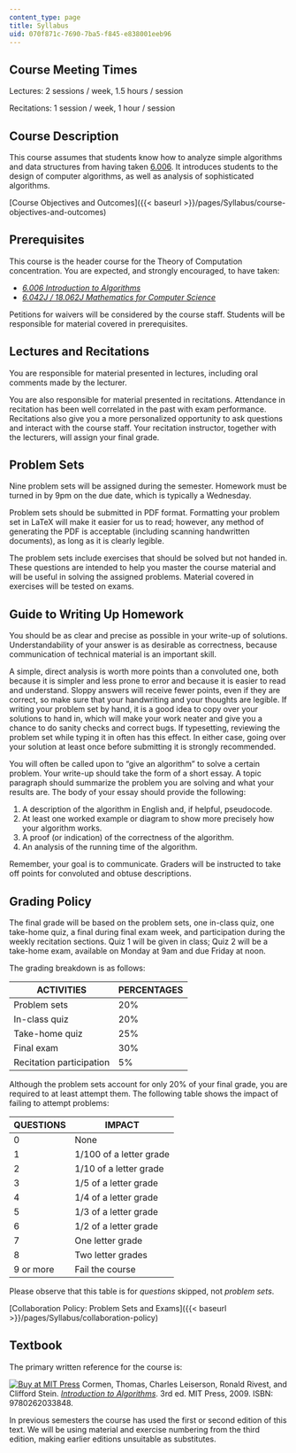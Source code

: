 ```yaml
---
content_type: page
title: Syllabus
uid: 070f871c-7690-7ba5-f845-e838001eeb96
---
```


Course Meeting Times
--------------------

Lectures: 2 sessions / week, 1.5 hours / session

Recitations: 1 session / week, 1 hour / session

Course Description
------------------

This course assumes that students know how to analyze simple algorithms and data structures from having taken [6.006](/courses/6-006-introduction-to-algorithms-fall-2011). It introduces students to the design of computer algorithms, as well as analysis of sophisticated algorithms.

[Course Objectives and Outcomes]({{< baseurl >}}/pages/Syllabus/course-objectives-and-outcomes)

Prerequisites
-------------

This course is the header course for the Theory of Computation concentration. You are expected, and strongly encouraged, to have taken:

*   _[6.006 Introduction to Algorithms](/courses/6-006-introduction-to-algorithms-fall-2011)_
*   _[6.042J / 18.062J Mathematics for Computer Science](/courses/6-042j-mathematics-for-computer-science-fall-2010)_

Petitions for waivers will be considered by the course staff. Students will be responsible for material covered in prerequisites.

Lectures and Recitations
------------------------

You are responsible for material presented in lectures, including oral comments made by the lecturer.

You are also responsible for material presented in recitations. Attendance in recitation has been well correlated in the past with exam performance. Recitations also give you a more personalized opportunity to ask questions and interact with the course staff. Your recitation instructor, together with the lecturers, will assign your final grade.

Problem Sets
------------

Nine problem sets will be assigned during the semester. Homework must be turned in by 9pm on the due date, which is typically a Wednesday.

Problem sets should be submitted in PDF format. Formatting your problem set in LaTeX will make it easier for us to read; however, any method of generating the PDF is acceptable (including scanning handwritten documents), as long as it is clearly legible.

The problem sets include exercises that should be solved but not handed in. These questions are intended to help you master the course material and will be useful in solving the assigned problems. Material covered in exercises will be tested on exams.

Guide to Writing Up Homework
----------------------------

You should be as clear and precise as possible in your write-up of solutions. Understandability of your answer is as desirable as correctness, because communication of technical material is an important skill.

A simple, direct analysis is worth more points than a convoluted one, both because it is simpler and less prone to error and because it is easier to read and understand. Sloppy answers will receive fewer points, even if they are correct, so make sure that your handwriting and your thoughts are legible. If writing your problem set by hand, it is a good idea to copy over your solutions to hand in, which will make your work neater and give you a chance to do sanity checks and correct bugs. If typesetting, reviewing the problem set while typing it in often has this effect. In either case, going over your solution at least once before submitting it is strongly recommended.

You will often be called upon to “give an algorithm” to solve a certain problem. Your write-up should take the form of a short essay. A topic paragraph should summarize the problem you are solving and what your results are. The body of your essay should provide the following:

1.  A description of the algorithm in English and, if helpful, pseudocode.
2.  At least one worked example or diagram to show more precisely how your algorithm works.
3.  A proof (or indication) of the correctness of the algorithm.
4.  An analysis of the running time of the algorithm.

Remember, your goal is to communicate. Graders will be instructed to take off points for convoluted and obtuse descriptions.

Grading Policy
--------------

The final grade will be based on the problem sets, one in-class quiz, one take-home quiz, a final during final exam week, and participation during the weekly recitation sections. Quiz 1 will be given in class; Quiz 2 will be a take-home exam, available on Monday at 9am and due Friday at noon.

The grading breakdown is as follows:

| ACTIVITIES | PERCENTAGES |
| --- | --- |
| Problem sets | 20% |
| In-class quiz | 20% |
| Take-home quiz | 25% |
| Final exam | 30% |
| Recitation participation | 5% 

Although the problem sets account for only 20% of your final grade, you are required to at least attempt them. The following table shows the impact of failing to attempt problems:

| QUESTIONS | IMPACT |
| --- | --- |
| 0 | None |
| 1 | 1/100 of a letter grade |
| 2 | 1/10 of a letter grade |
| 3 | 1/5 of a letter grade |
| 4 | 1/4 of a letter grade |
| 5 | 1/3 of a letter grade |
| 6 | 1/2 of a letter grade |
| 7 | One letter grade |
| 8 | Two letter grades |
| 9 or more | Fail the course 

Please observe that this table is for _questions_ skipped, not _problem sets_.

[Collaboration Policy: Problem Sets and Exams]({{< baseurl >}}/pages/Syllabus/collaboration-policy)

Textbook
--------

The primary written reference for the course is:

[![Buy at MIT Press](/images/mp_logo.gif)](https://mitpress.mit.edu/9780262033848) Cormen, Thomas, Charles Leiserson, Ronald Rivest, and Clifford Stein. [_Introduction to Algorithms_](https://mitpress.mit.edu/9780262033848). 3rd ed. MIT Press, 2009. ISBN: 9780262033848.

In previous semesters the course has used the first or second edition of this text. We will be using material and exercise numbering from the third edition, making earlier editions unsuitable as substitutes.